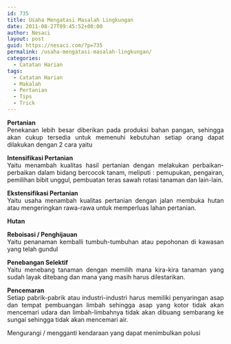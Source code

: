 ```yaml
---
id: 735
title: Usaha Mengatasi Masalah Lingkungan
date: 2011-08-27T09:45:52+00:00
author: Nesaci
layout: post
guid: https://nesaci.com/?p=735
permalink: /usaha-mengatasi-masalah-lingkungan/
categories:
  - Catatan Harian
tags:
  - Catatan Harian
  - Makalah
  - Pertanian
  - Tips
  - Trick
---
```

<p style="text-align: justify;">
  <strong>Pertanian</strong><br /> Penekanan lebih besar diberikan pada produksi bahan pangan, sehingga akan cukup tersedia untuk memenuhi kebutuhan setiap orang dapat dilakukan dengan 2 cara yaitu
</p>

<p style="text-align: justify;">
  <strong>Intensifikasi Pertanian</strong><br /> Yaitu menambah kualitas hasil pertanian dengan melakukan perbaikan-perbaikan dalam bidang bercocok tanam, meliputi : pemupukan, pengairan, pemilihan bibit unggul, pembuatan teras sawah rotasi tanaman dan lain-lain.
</p>

<p style="text-align: justify;">
  <strong>Ekstensifikasi Pertanian</strong><br /> Yaitu usaha menambah kualitas pertanian dengan jalan membuka hutan atau mengeringkan rawa-rawa untuk memperluas lahan pertanian.
</p>

<p style="text-align: justify;">
  <strong>Hutan</strong>
</p>

<p style="text-align: justify;">
  <strong>Reboisasi / Penghijauan</strong><br /> Yaitu penanaman kemballi tumbuh-tumbuhan atau pepohonan di kawasan yang telah gundul
</p>

<p style="text-align: justify;">
  <strong>Penebangan Selektif</strong><br /> Yaitu menebang tanaman dengan memilih mana kira-kira tanaman yang sudah layak ditebang dan mana yang masih harus dilestarikan.
</p>

<p style="text-align: justify;">
  <strong>Pencemaran</strong><br /> Setiap pabrik-pabrik atau industri-industri harus memiliki penyaringan asap dan tempat pembuangan limbah sehingga asap yang kotor tidak akan mencemari udara dan limbah-limbahnya tidak akan dibuang sembarang ke sungai sehingga tidak akan mencemari air.
</p>

<p style="text-align: justify;">
  Mengurangi / mengganti kendaraan yang dapat menimbulkan polusi
</p>